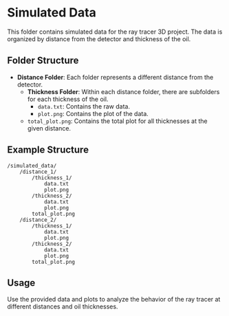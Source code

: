 # Simulated Data

This folder contains simulated data for the ray tracer 3D project. The data is organized by distance from the detector and thickness of the oil.

## Folder Structure

- **Distance Folder**: Each folder represents a different distance from the detector.
    - **Thickness Folder**: Within each distance folder, there are subfolders for each thickness of the oil.
        - `data.txt`: Contains the raw data.
        - `plot.png`: Contains the plot of the data.
    - `total_plot.png`: Contains the total plot for all thicknesses at the given distance.

## Example Structure

```
/simulated_data/
    /distance_1/
        /thickness_1/
            data.txt
            plot.png
        /thickness_2/
            data.txt
            plot.png
        total_plot.png
    /distance_2/
        /thickness_1/
            data.txt
            plot.png
        /thickness_2/
            data.txt
            plot.png
        total_plot.png
```

## Usage

Use the provided data and plots to analyze the behavior of the ray tracer at different distances and oil thicknesses.
